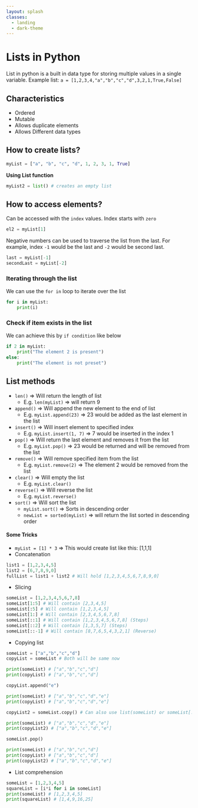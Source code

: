```yaml
---
layout: splash
classes:
  - landing
  - dark-theme
---
```


# Lists in Python
List in python is a built in data type for storing multiple values in a single variable.
Example list: `a = [1,2,3,4,"a","b","c","d",3,2,1,True,False]`
## Characteristics
 - Ordered
 - Mutable
 - Allows duplicate elements
 - Allows Different data types

## How to create lists?
```python
myList = ["a", "b", "c", "d", 1, 2, 3, 1, True]
```
__Using List function__
``` python
myList2 = list() # creates an empty list
```

## How to access elements?
Can be accessed with the `index` values. Index starts with `zero`
``` python
el2 = myList[1]
```
Negative numbers can be used to traverse the list from the last. For example, index `-1` would be the last and `-2` would be second last.
``` python
last = myList[-1]
secondLast = myList[-2]
```

### Iterating through the list
We can use the `for in` loop to iterate over the list
```python
for i in myList:
    print(i)
```

### Check if item exists in the list
We can achieve this by `if condition` like below
```python
if 2 in myList:
    print("The element 2 is present")
else:
    print("The element is not preset")
```

## List methods
 - `len()` => Will return the length of list
    - E.g. `len(myList)` => will return 9
 - `append()` => Will append the new element to the end of list
    - E.g. `myList.append(23)` => 23 would be added as the last element in the list
 - `insert()` => Will insert element to specified index
    - E.g. `myList.insert(1, 7)` => 7 would be inserted in the index 1
 - `pop()` => Will return the last element and removes it from the list
    - E.g. `myList.pop()` => 23 would be returned and will be removed from the list
 - `remove()` => Will remove specified item from the list
    - E.g. `myList.remove(2)` => The element 2 would be removed from the list
 - `clear()` => Will empty the list
    - E.g. `myList.clear()`
 - `reverse()` => Will reverse the list
    - E.g. `myList.reverse()`
 - `sort()` => Will sort the list
    - `myList.sort()` => Sorts in descending order
    - `newList = sorted(myList)` => will return the list sorted in descending order
#### Some Tricks
 - `myList = [1] * 3` => This would create list like this: [1,1,1]
 - Concatenation
```python
list1 = [1,2,3,4,5]
list2 = [6,7,8,9,0]
fullList = list1 + list2 # Will hold [1,2,3,4,5,6,7,8,9,0]
```
 - Slicing
```python
someList = [1,2,3,4,5,6,7,8]
someList[1:5] # Will contain [2,3,4,5]
someList[:5] # Will contain [1,2,3,4,5]
someList[1:] # Will contain [2,3,4,5,6,7,8]
someList[::1] # Will contain [1,2,3,4,5,6,7,8] (Steps)
someList[::2] # Will contain [1,3,5,7] (Steps)
someList[::-1] # Will contain [8,7,6,5,4,3,2,1] (Reverse)
```
 - Copying list
 
```python
someList = ["a","b","c","d"]
copyList = someList # Both will be same now

print(someList) # ["a","b","c","d"]
print(copyList) # ["a","b","c","d"]

copyList.append("e")

print(someList) # ["a","b","c","d","e"]
print(copyList) # ["a","b","c","d","e"]

copyList2 = someList.copy() # Can also use list(someList) or someList[:] to get copy of actual list

print(someList) # ["a","b","c","d","e"]
print(copyList2) # ["a","b","c","d","e"]

someList.pop()

print(someList) # ["a","b","c","d"]
print(copyList) # ["a","b","c","d"]
print(copyList2) # ["a","b","c","d","e"]
```
 - List comprehension
```python
someList = [1,2,3,4,5]
squareList = [i*i for i in someList]
print(someList) # [1,2,3,4,5]
print(squareList) # [1,4,9,16,25]
```
